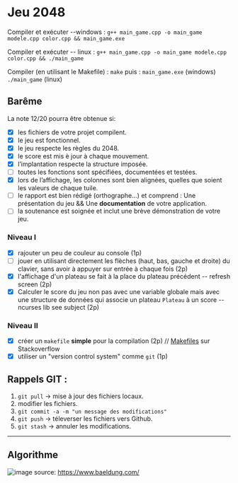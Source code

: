 # Jeu 2048
Compiler et exécuter --windows :  `g++ main_game.cpp -o main_game modele.cpp color.cpp && main_game.exe`

Compiler et exécuter -- linux : `g++ main_game.cpp -o main_game modele.cpp color.cpp && ./main_game`

Compiler (en utilisant le Makefile) : `make` puis : `main_game.exe` (windows) `./main_game` (linux)

## Barême
La note 12/20 pourra être obtenue si:
- [x] les fichiers de votre projet compilent.
- [x] le jeu est fonctionnel.
- [x] le jeu respecte les règles du 2048.
- [x] le score est mis è jour à chaque mouvement.
- [x] l’implantation respecte la structure imposée.
- [ ] toutes les fonctions sont spécifiées, documentées et testées.
- [x] lors de l’affichage, les colonnes sont bien alignées, quelles que soient les valeurs de chaque tuile.
- [ ] le rapport est bien rédigé (orthographe...) et comprend : Une présentation du jeu && Une **documentation** de votre application.
- [ ] la soutenance est soignée et inclut une brève démonstration de votre jeu.
 ### Niveau I
- [x] rajouter un peu de couleur au console (1p)
- [ ] jouer en utilisant directement les flèches (haut, bas, gauche et droite) du clavier, sans avoir à appuyer sur entrée à chaque fois (2p)
- [x] l'affichage d'un plateau se fait à la place du plateau précédent -- refresh screen (2p)
- [x] Calculer le score du jeu non pas avec une variable globale mais avec une structure de données qui associe un plateau `Plateau` à un score -- ncurses lib see subject (2p)
### Niveau II
- [x] créer un `makefile` **simple** pour la compilation (2p) // [Makefiles](https://stackoverflow.com/questions/2481269/how-to-make-a-simple-c-makefile) sur Stackoverflow
- [x] utiliser un "version control system" comme `git` (1p)
## Rappels GIT :
1. `git pull` -> mise à jour des fichiers locaux.
2. modifier les fichiers.
3. `git commit -a -m "un message des modifications"`
4. `git push` -> téleverser les fichiers vers Github.
5. `git stash` -> annuler les modifications.

----

## Algorithme

![image](https://user-images.githubusercontent.com/62790552/141335661-cbe08238-7b3c-4908-9e67-6bf23a776b08.png)
source: https://www.baeldung.com/
